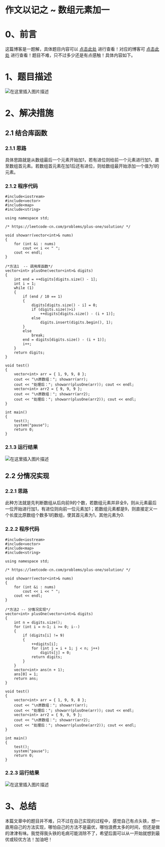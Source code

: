 作文以记之 ~ 数组元素加一
=
# 0、前言
这篇博客是一题解，具体题目内容可以 [点击此处](https://leetcode-cn.com/problems/plus-one/) 进行查看！对应的博客可 [点击此处](https://blog.csdn.net/m0_51961114/article/details/123859719?spm=1001.2014.3001.5502) 进行查看！题目不难，只不过多少还是有点感触！具体内容如下。
# 1、题目描述
![在这里插入图片描述](https://img-blog.csdnimg.cn/23dad6f3bed2440d8a4987e46a23c132.png?x-oss-process=image/watermark,type_d3F5LXplbmhlaQ,shadow_50,text_Q1NETiBA5bCP5by6fg==,size_20,color_FFFFFF,t_70,g_se,x_16)

# 2、解决措施
## 2.1 结合库函数
### 2.1.1 思路
具体思路就是从数组最后一个元素开始加1，若有进位则给前一个元素进行加1，直至数组首元素。若数组首元素在加1后还有进位，则给数组最开始添加一个值为1的元素。
### 2.1.2 程序代码


	#include<iostream>
	#include<vector>
	#include<map>
	#include<string>
	
	using namespace std;
	
	/* https://leetcode-cn.com/problems/plus-one/solution/ */
	
	void showarr(vector<int>& nums)
	{
		for (int &i : nums)
			cout << i << " ";
		cout << endl;
	}
	
	/*方法1  -- 调用库函数*/
	vector<int> plusOne(vector<int>& digits) 
	{
		int end = ++digits[digits.size() - 1];
		int i = 1;
		while (1)
		{
			if (end / 10 == 1)
			{
				digits[digits.size() - i] = 0;
				if (digits.size()>i)
					++digits[digits.size() - (i + 1)];
				else
					digits.insert(digits.begin(), 1);
			}
			else
				break;
			end = digits[digits.size() - (i + 1)];
			i++;
		}
		return digits;
	}
	
	void test()
	{
		vector<int> arr = { 1, 9, 9, 8 };
		cout << "\n原数组："; showarr(arr);
		cout << "处理后："; showarr(plusOne(arr)); cout << endl;
		vector<int> arr2 = { 9, 9, 9 };
		cout << "\n原数组："; showarr(arr2);
		cout << "处理后："; showarr(plusOne(arr2)); cout << endl;
	}
	
	int main()
	{
		test();
		system("pause");
		return 0;
	}

### 2.1.3 运行结果
![在这里插入图片描述](https://img-blog.csdnimg.cn/e677f96cc48a481fa535c5cbbdf9e17e.png?x-oss-process=image/watermark,type_d3F5LXplbmhlaQ,shadow_50,text_Q1NETiBA5bCP5by6fg==,size_20,color_FFFFFF,t_70,g_se,x_16)
## 2.2 分情况实现
### 2.2.1 思路
此种方法就是先判断数组从后向前9的个数，若数组元素并非全9，则从元素最后一位开始进行加1，有进位则向前一位元素加1；若数组元素都是9，则直接定义一个长度比原数组个数多1的数组，使其首元素为1，其他元素为0.
### 2.2.2 程序代码


	#include<iostream>
	#include<vector>
	#include<map>
	#include<string>
	
	using namespace std;
	
	/* https://leetcode-cn.com/problems/plus-one/solution/ */
	
	void showarr(vector<int>& nums)
	{
		for (int &i : nums)
			cout << i << " ";
		cout << endl;
	}
	
	/*方法2 -- 分情况实现*/
	vector<int> plusOne(vector<int>& digits)
	{
		int n = digits.size();
		for (int i = n-1; i >= 0; i--)
		{
			if (digits[i] != 9)
			{
				++digits[i];
				for (int j = i + 1; j < n; j++)
					digits[j] = 0;
				return digits;
			}
		}
		vector<int> ans(n + 1);
		ans[0] = 1;
		return ans;
	}
	
	void test()
	{
		vector<int> arr = { 1, 9, 9, 8 };
		cout << "\n原数组："; showarr(arr);
		cout << "处理后："; showarr(plusOne(arr)); cout << endl;
		vector<int> arr2 = { 9, 9, 9 };
		cout << "\n原数组："; showarr(arr2);
		cout << "处理后："; showarr(plusOne(arr2)); cout << endl;
	}
	
	int main()
	{
		test();
		system("pause");
		return 0;
	}

### 2.2.3 运行结果
![在这里插入图片描述](https://img-blog.csdnimg.cn/2961b1b3c6d44dac9bde3c31958c3cbd.png?x-oss-process=image/watermark,type_d3F5LXplbmhlaQ,shadow_50,text_Q1NETiBA5bCP5by6fg==,size_20,color_FFFFFF,t_70,g_se,x_16)
# 3、总结
本篇文章中的题目并不难，只不过在自己实现的过程中，感觉自己有点头铁，想一直用自己的方法实现，哪怕自己的方法不是最优，哪怕浪费太多的时间，但还是做的津津有味。我觉得我头铁的毛病可能消除不了，希望后面可以从一开始就想到最优或较优方法！加油吧！